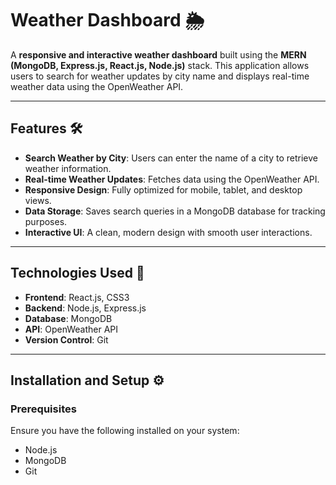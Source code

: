 # Weather Dashboard 🌦️

A **responsive and interactive weather dashboard** built using the **MERN (MongoDB, Express.js, React.js, Node.js)** stack. This application allows users to search for weather updates by
city name and displays real-time weather data using the OpenWeather API.

---

## Features 🛠️

- **Search Weather by City**: Users can enter the name of a city to retrieve weather information.
- **Real-time Weather Updates**: Fetches data using the OpenWeather API.
- **Responsive Design**: Fully optimized for mobile, tablet, and desktop views.
- **Data Storage**: Saves search queries in a MongoDB database for tracking purposes.
- **Interactive UI**: A clean, modern design with smooth user interactions.

---

## Technologies Used 🚀

- **Frontend**: React.js, CSS3
- **Backend**: Node.js, Express.js
- **Database**: MongoDB
- **API**: OpenWeather API
- **Version Control**: Git

---

## Installation and Setup ⚙️

### Prerequisites
Ensure you have the following installed on your system:
- Node.js
- MongoDB
- Git
